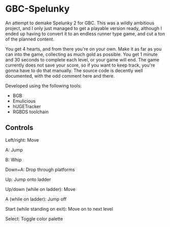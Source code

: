 # GBC-Spelunky
 An attempt to demake Spelunky 2 for GBC.
 This was a wildly ambitious project, and I only just managed to get a playable version ready, although I ended up having to convert it to an endless runner type game, and cut a ton of the planned content.
 
 You get 4 hearts, and from there you're on your own. Make it as far as you can into the game, collecting as much gold as possible. You get 1 minute and 30 seconds to complete each level, or your game will end. The game currently does not save your score, so if you want to keep track, you're gonna have to do that manually.
 The source code is decently well documented, with the odd comment here and there.
 
 Developed using the following tools:
 - BGB
 - Emulicious
 - hUGETracker
 - RGBDS toolchain

## Controls
 Left/right: Move

 A: Jump

 B: Whip

 Down+A: Drop through platforms

 Up: Jump onto ladder

 Up/down (while on ladder): Move

 A (while on ladder): Jump off

 Start (while standing on exit): Move on to next level

 Select: Toggle color palette
